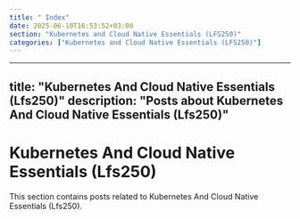 ```yaml
---
title: " Index"
date: 2025-06-10T16:53:52+03:00
section: "Kubernetes and Cloud Native Essentials (LFS250)"
categories: ["Kubernetes and Cloud Native Essentials (LFS250)"]
---
```

---
title: "Kubernetes And Cloud Native Essentials (Lfs250)"
description: "Posts about Kubernetes And Cloud Native Essentials (Lfs250)"
---

# Kubernetes And Cloud Native Essentials (Lfs250)

This section contains posts related to Kubernetes And Cloud Native Essentials (Lfs250).
